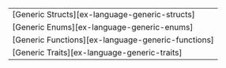 ||
|--------|
| [Generic Structs][ex-language-generic-structs] |
| [Generic Enums][ex-language-generic-enums] |
| [Generic Functions][ex-language-generic-functions] |
| [Generic Traits][ex-language-generic-traits] |
